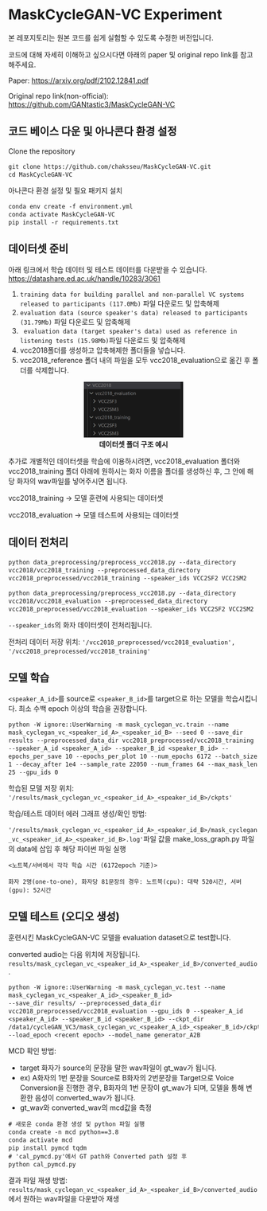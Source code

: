 # MaskCycleGAN-VC Experiment

본 레포지토리는 원본 코드를 쉽게 실험할 수 있도록 수정한 버전입니다.

코드에 대해 자세히 이해하고 싶으시다면 아래의 paper 및 original repo link를 참고해주세요.

Paper: https://arxiv.org/pdf/2102.12841.pdf

Original repo link(non-official): https://github.com/GANtastic3/MaskCycleGAN-VC


## 코드 베이스 다운 및 아나콘다 환경 설정

Clone the repository

```
git clone https://github.com/chaksseu/MaskCycleGAN-VC.git
cd MaskCycleGAN-VC
```

아나콘다 환경 설정 및 필요 패키지 설치

```
conda env create -f environment.yml
conda activate MaskCycleGAN-VC
pip install -r requirements.txt
```


## 데이터셋 준비

아래 링크에서 학습 데이터 및 테스트 데이터를 다운받을 수 있습니다.
https://datashare.ed.ac.uk/handle/10283/3061

1. `training data for building parallel and non-parallel VC systems released to participants (117.0Mb)` 파일 다운로드 및 압축해제
2. `evaluation data (source speaker's data) released to participants (31.79Mb)` 파일 다운로드 및 압축해제
3. ` evaluation data (target speaker's data) used as reference in listening tests (15.98Mb)`파일 다운로드 및 압축해제
4. vcc2018폴더를 생성하고 압축해제한 폴더들을 넣습니다.
5. vcc2018_reference 폴더 내의 파일을 모두 vcc2018_evaluation으로 옮긴 후 폴더를 삭제합니다.

<p align="center">
<img src="imgs/vcc2018_setting.png" width="200">
<br>
<b>데이터셋 폴더 구조 예시</b>

</p>

추가로 개별적인 데이터셋을 학습에 이용하시려면, vcc2018_evaluation 폴더와 vcc2018_training 폴더 아래에 원하시는 화자 이름을 폴더를 생성하신 후, 그 안에 해당 화자의 wav파일를 넣어주시면 됩니다.

vcc2018_training -> 모델 훈련에 사용되는 데이터셋

vcc2018_evaluation -> 모델 테스트에 사용되는 데이터셋

## 데이터 전처리

```
python data_preprocessing/preprocess_vcc2018.py --data_directory vcc2018/vcc2018_training --preprocessed_data_directory vcc2018_preprocessed/vcc2018_training --speaker_ids VCC2SF2 VCC2SM2
```

```
python data_preprocessing/preprocess_vcc2018.py --data_directory vcc2018/vcc2018_evaluation --preprocessed_data_directory vcc2018_preprocessed/vcc2018_evaluation --speaker_ids VCC2SF2 VCC2SM2
```

`--speaker_ids`의 화자 데이터셋이 전처리됩니다.

전처리 데이터 저장 위치: `'/vcc2018_preprocessed/vcc2018_evaluation', '/vcc2018_preprocessed/vcc2018_training'`


## 모델 학습

`<speaker_A_id>`를 source로 `<speaker_B_id>`를 target으로 하는 모델을 학습시킵니다. 최소 수백 epoch 이상의 학습을 권장합니다.

```
python -W ignore::UserWarning -m mask_cyclegan_vc.train --name mask_cyclegan_vc_<speaker_id_A>_<speaker_id_B> --seed 0 --save_dir results --preprocessed_data_dir vcc2018_preprocessed/vcc2018_training --speaker_A_id <speaker_A_id> --speaker_B_id <speaker_B_id> --epochs_per_save 10 --epochs_per_plot 10 --num_epochs 6172 --batch_size 1 --decay_after 1e4 --sample_rate 22050 --num_frames 64 --max_mask_len 25 --gpu_ids 0
```

학습된 모델 저장 위치: `'/results/mask_cyclegan_vc_<speaker_id_A>_<speaker_id_B>/ckpts'`

학습/테스트 데이터 에러 그래프 생성/확인 방법: 

`'/results/mask_cyclegan_vc_<speaker_id_A>_<speaker_id_B>/mask_cyclegan_vc_<speaker_id_A>_<speaker_id_B>.log'`파일 값을 make_loss_graph.py 파일의 data에 삽입 후 해당 파이썬 파일 실행

```
<노트북/서버에서 각각 학습 시간 (6172epoch 기준)>

화자 2명(one-to-one), 화자당 81문장의 경우: 노트븍(cpu): 대략 520시간, 서버(gpu): 52시간
```

## 모델 테스트 (오디오 생성)

훈련시킨 MaskCycleGAN-VC 모델을 evaluation dataset으로 test합니다. 

converted audio는 다음 위치에 저장됩니다. `results/mask_cyclegan_vc_<speaker_id_A>_<speaker_id_B>/converted_audio`.

```
python -W ignore::UserWarning -m mask_cyclegan_vc.test --name mask_cyclegan_vc_<speaker_A_id>_<speaker_B_id> 
--save_dir results/ --preprocessed_data_dir vcc2018_preprocessed/vcc2018_evaluation --gpu_ids 0 --speaker_A_id <speaker_A_id> --speaker_B_id <speaker_B_id> --ckpt_dir /data1/cycleGAN_VC3/mask_cyclegan_vc_<speaker_A_id>_<speaker_B_id>/ckpts --load_epoch <recent epoch> --model_name generator_A2B
```

MCD 확인 방법: 
- target 화자가 source의 문장을 말한 wav파일이 gt_wav가 됩니다.
- ex) A화자의 1번 문장을 Source로 B화자의 2번문장을 Target으로 Voice Conversion을 진행한 경우, B화자의 1번 문장이 gt_wav가 되며, 모델을 통해 변환한 음성이 converted_wav가 됩니다.
- gt_wav와 converted_wav의 mcd값을 측정
```
# 새로운 conda 환경 생성 및 python 파일 실행
conda create -n mcd python==3.8
conda activate mcd
pip install pymcd tqdm
# 'cal_pymcd.py'에서 GT path와 Converted path 설정 후
python cal_pymcd.py
```

결과 파일 재생 방법: `results/mask_cyclegan_vc_<speaker_id_A>_<speaker_id_B>/converted_audio`에서 원하는 wav파일을 다운받아 재생